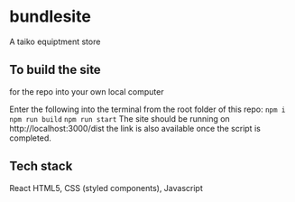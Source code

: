 # bundlesite

A taiko equiptment store


## To build the site

for the repo into your own local computer

Enter the following into the terminal from the root folder of this repo:
`npm i`
`npm run build`
`npm run start`
The site should be running on http://localhost:3000/dist
the link is also available once the script is completed.

## Tech stack
React
HTML5, CSS (styled components), Javascript
